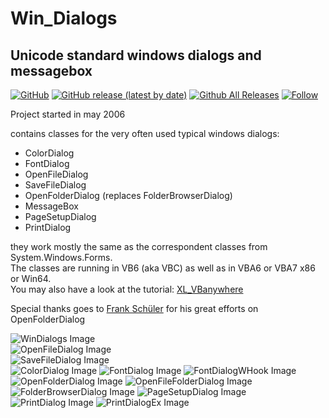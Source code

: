 # Win_Dialogs  
## Unicode standard windows dialogs and messagebox  

[![GitHub](https://img.shields.io/github/license/OlimilO1402/Win_Dialogs?style=plastic)](https://github.com/OlimilO1402/Win_Dialogs/blob/master/LICENSE) 
[![GitHub release (latest by date)](https://img.shields.io/github/v/release/OlimilO1402/Win_Dialogs?style=plastic)](https://github.com/OlimilO1402/Win_Dialogs/releases/latest)
[![Github All Releases](https://img.shields.io/github/downloads/OlimilO1402/Win_Dialogs/total.svg)](https://github.com/OlimilO1402/Win_Dialogs/releases/download/v1.0.16/WinDialogs_v1.0.16.zip)
[![Follow](https://img.shields.io/github/followers/OlimilO1402.svg?style=social&label=Follow&maxAge=2592000)](https://github.com/OlimilO1402/Win_Dialogs/watchers)

Project started in may 2006  

contains classes for the very often used typical windows dialogs:  
* ColorDialog  
* FontDialog  
* OpenFileDialog  
* SaveFileDialog  
* OpenFolderDialog (replaces FolderBrowserDialog)  
* MessageBox  
* PageSetupDialog  
* PrintDialog  

they work mostly the same as the correspondent classes from System.Windows.Forms.  
The classes are running in VB6 (aka VBC) as well as in VBA6 or VBA7 x86 or Win64.  
You may also have a look at the tutorial: [XL_VBanywhere](https://github.com/OlimilO1402/XL_VBanywhere)  
  
Special thanks goes to [Frank Schüler](https://foren.activevb.de/community/mitglieder/details/d32526d3b730ccd55be4fb3b72de8e03/) for his great efforts on OpenFolderDialog  
    
![WinDialogs Image](Resources/WinDialogs.png "Windialogs Image")  
![OpenFileDialog Image](Resources/Pictures/OpenFileDialog.png "OpenFileDialog Image")  
![SaveFileDialog Image](Resources/Pictures/SaveFileDialog.png "SaveFileDialog Image")  
![ColorDialog Image](Resources/Pictures/ColorDialog.png "ColorDialog Image")
![FontDialog Image](Resources/Pictures/FontDialog.png "FontDialog Image")
![FontDialogWHook Image](Resources/Pictures/FontDialogWHook.png "FontDialogWHook Image")
![OpenFolderDialog Image](Resources/Pictures/OpenFolderDialog.png "OpenFolderDialog Image")
![OpenFileFolderDialog Image](Resources/Pictures/OpenFileFolderDialog.png "OpenFileFolderDialog Image")
![FolderBrowserDialog Image](Resources/Pictures/FolderBrowserDialog.png "FolderBrowserDialog Image")
![PageSetupDialog Image](Resources/Pictures/PageSetupDialog.png "PageSetupDialog Image")
![PrintDialog Image](Resources/Pictures/PrintDialog.png "PrintDialog Image")
![PrintDialogEx Image](Resources/Pictures/PrintDialogEx.png "PrintDialogEx Image")

